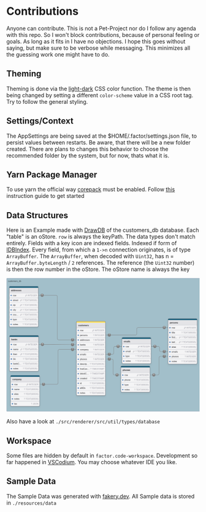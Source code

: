 # Contributions

Anyone can contribute. This is not a Pet-Project nor do I follow any agenda with this repo. So I won't block contributions, because of personal feeling or goals. As long as it fits in I have no objections. I hope this goes without saying, but make sure to be verbose while messaging. This minimizes all the guessing work one might have to do.


## Theming

Theming is done via the [light-dark](https://developer.mozilla.org/en-US/docs/Web/CSS/color_value/light-dark) CSS color function. The theme is then being changed by setting a different `color-scheme` value in a CSS root tag. Try to follow the general styling.

## Settings/Context

The AppSettings are being saved at the $HOME/.factor/settings.json file, to persist values between restarts. Be aware, that there will be a new folder created. There are plans to changes this behavior to choose the recommended folder by the system, but for now, thats what it is.

## Yarn Package Manager

To use yarn the official way [corepack](https://nodejs.org/api/corepack.html) must be enabled. Follow [this](https://yarnpkg.com/getting-started/install) instruction guide to get started

## Data Structures

Here is an Example made with [DrawDB](https://github.com/drawdb-io/drawdb) of the customers_db database. Each "table" is an oStore. `row` is always the keyPath.  The data types don't match entirely. Fields with a key icon are indexed fields. Indexed if form of [IDBIndex](https://developer.mozilla.org/en-US/docs/Web/API/IDBIndex). Every field, from which a `1->n` connection originates, is of type `ArrayBuffer`. The `ArrayBuffer`, when decoded with `Uint32`,
has n = `ArrayBuffer.byteLength` / `2` references. The reference (the `Uint32` number) is then the row number in the oStore. The oStore name is always the key

![customers_db](./resources/img/customers_db.png)

Also have a look at `./src/renderer/src/util/types/database`

## Workspace

Some files are hidden by default in `factor.code-workspace`. Development so far happened in [VSCodium](https://github.com/VSCodium/vscodium). You may choose whatever IDE you like.

## Sample Data

The Sample Data was generated with [fakery.dev](https://fakery.dev/). All Sample data is stored in `./resources/data`
